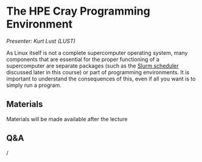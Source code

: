# The HPE Cray Programming Environment

*Presenter: Kurt Lust (LUST)*

As Linux itself is not a complete supercomputer operating system, many components
that are essential for the proper functioning of a supercomputer are separate packages
(such as the [Slurm scheduler](M201-Slurm.md) discussed later in this course) or part 
of programming environments. 
It is important to understand the consequences of this, even if all you want is to simply
run a program.


## Materials

Materials will be made available after the lecture

<!--
<video src="https://462000265.lumidata.eu/2p3day-20250303/recordings/102-CPE.mp4" controls="controls"></video>
-->
<!--
-   A video recording will follow.

-   [Slides](https://462000265.lumidata.eu/2p3day-20250303/files/LUMI-2p3day-20250303-102-CPE.pdf)

-   [Course notes](102-CPE.md)

-   [Exercises](E102-CPE.md)
-->


## Q&A

/

